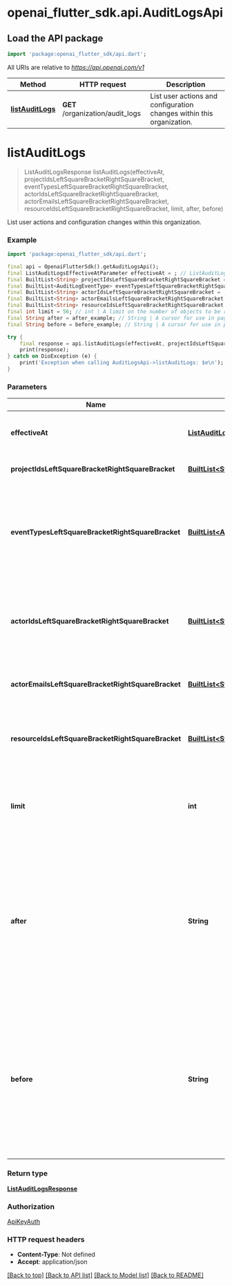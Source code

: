 # openai_flutter_sdk.api.AuditLogsApi

## Load the API package
```dart
import 'package:openai_flutter_sdk/api.dart';
```

All URIs are relative to *https://api.openai.com/v1*

Method | HTTP request | Description
------------- | ------------- | -------------
[**listAuditLogs**](AuditLogsApi.md#listauditlogs) | **GET** /organization/audit_logs | List user actions and configuration changes within this organization.


# **listAuditLogs**
> ListAuditLogsResponse listAuditLogs(effectiveAt, projectIdsLeftSquareBracketRightSquareBracket, eventTypesLeftSquareBracketRightSquareBracket, actorIdsLeftSquareBracketRightSquareBracket, actorEmailsLeftSquareBracketRightSquareBracket, resourceIdsLeftSquareBracketRightSquareBracket, limit, after, before)

List user actions and configuration changes within this organization.

### Example
```dart
import 'package:openai_flutter_sdk/api.dart';

final api = OpenaiFlutterSdk().getAuditLogsApi();
final ListAuditLogsEffectiveAtParameter effectiveAt = ; // ListAuditLogsEffectiveAtParameter | Return only events whose `effective_at` (Unix seconds) is in this range.
final BuiltList<String> projectIdsLeftSquareBracketRightSquareBracket = ; // BuiltList<String> | Return only events for these projects.
final BuiltList<AuditLogEventType> eventTypesLeftSquareBracketRightSquareBracket = ; // BuiltList<AuditLogEventType> | Return only events with a `type` in one of these values. For example, `project.created`. For all options, see the documentation for the [audit log object](/docs/api-reference/audit-logs/object).
final BuiltList<String> actorIdsLeftSquareBracketRightSquareBracket = ; // BuiltList<String> | Return only events performed by these actors. Can be a user ID, a service account ID, or an api key tracking ID.
final BuiltList<String> actorEmailsLeftSquareBracketRightSquareBracket = ; // BuiltList<String> | Return only events performed by users with these emails.
final BuiltList<String> resourceIdsLeftSquareBracketRightSquareBracket = ; // BuiltList<String> | Return only events performed on these targets. For example, a project ID updated.
final int limit = 56; // int | A limit on the number of objects to be returned. Limit can range between 1 and 100, and the default is 20. 
final String after = after_example; // String | A cursor for use in pagination. `after` is an object ID that defines your place in the list. For instance, if you make a list request and receive 100 objects, ending with obj_foo, your subsequent call can include after=obj_foo in order to fetch the next page of the list. 
final String before = before_example; // String | A cursor for use in pagination. `before` is an object ID that defines your place in the list. For instance, if you make a list request and receive 100 objects, starting with obj_foo, your subsequent call can include before=obj_foo in order to fetch the previous page of the list. 

try {
    final response = api.listAuditLogs(effectiveAt, projectIdsLeftSquareBracketRightSquareBracket, eventTypesLeftSquareBracketRightSquareBracket, actorIdsLeftSquareBracketRightSquareBracket, actorEmailsLeftSquareBracketRightSquareBracket, resourceIdsLeftSquareBracketRightSquareBracket, limit, after, before);
    print(response);
} catch on DioException (e) {
    print('Exception when calling AuditLogsApi->listAuditLogs: $e\n');
}
```

### Parameters

Name | Type | Description  | Notes
------------- | ------------- | ------------- | -------------
 **effectiveAt** | [**ListAuditLogsEffectiveAtParameter**](.md)| Return only events whose `effective_at` (Unix seconds) is in this range. | [optional] 
 **projectIdsLeftSquareBracketRightSquareBracket** | [**BuiltList&lt;String&gt;**](String.md)| Return only events for these projects. | [optional] 
 **eventTypesLeftSquareBracketRightSquareBracket** | [**BuiltList&lt;AuditLogEventType&gt;**](AuditLogEventType.md)| Return only events with a `type` in one of these values. For example, `project.created`. For all options, see the documentation for the [audit log object](/docs/api-reference/audit-logs/object). | [optional] 
 **actorIdsLeftSquareBracketRightSquareBracket** | [**BuiltList&lt;String&gt;**](String.md)| Return only events performed by these actors. Can be a user ID, a service account ID, or an api key tracking ID. | [optional] 
 **actorEmailsLeftSquareBracketRightSquareBracket** | [**BuiltList&lt;String&gt;**](String.md)| Return only events performed by users with these emails. | [optional] 
 **resourceIdsLeftSquareBracketRightSquareBracket** | [**BuiltList&lt;String&gt;**](String.md)| Return only events performed on these targets. For example, a project ID updated. | [optional] 
 **limit** | **int**| A limit on the number of objects to be returned. Limit can range between 1 and 100, and the default is 20.  | [optional] [default to 20]
 **after** | **String**| A cursor for use in pagination. `after` is an object ID that defines your place in the list. For instance, if you make a list request and receive 100 objects, ending with obj_foo, your subsequent call can include after=obj_foo in order to fetch the next page of the list.  | [optional] 
 **before** | **String**| A cursor for use in pagination. `before` is an object ID that defines your place in the list. For instance, if you make a list request and receive 100 objects, starting with obj_foo, your subsequent call can include before=obj_foo in order to fetch the previous page of the list.  | [optional] 

### Return type

[**ListAuditLogsResponse**](ListAuditLogsResponse.md)

### Authorization

[ApiKeyAuth](../README.md#ApiKeyAuth)

### HTTP request headers

 - **Content-Type**: Not defined
 - **Accept**: application/json

[[Back to top]](#) [[Back to API list]](../README.md#documentation-for-api-endpoints) [[Back to Model list]](../README.md#documentation-for-models) [[Back to README]](../README.md)

